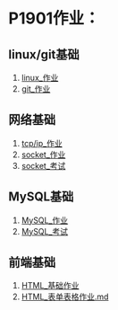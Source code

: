 # P1901作业：

## linux/git基础
1. <a href= "./linux_作业/linux_作业.md"> linux_作业</a>
2. <a href= "./git_作业/git_作业.md"> git_作业</a>

## 网络基础
1. <a href= "tcp_ip_proto_homework.md"> tcp/ip_作业</a>
2. <a href= "./socket_作业/3"> socket_作业</a>
3. <a href= "./socket_考试"> socket_考试</a>

## MySQL基础
1. <a href= "./MySQL_作业"> MySQL_作业</a>
2. <a href= "./MySQL_考试"> MySQL_考试</a>

## 前端基础
1. <a href= "./HTML_CSS_JS_作业/html基础作业1.md"> HTML_基础作业</a>
2. <a href= "./HTML_CSS_JS_作业/html表单表格作业.md"> HTML_表单表格作业.md</a>
